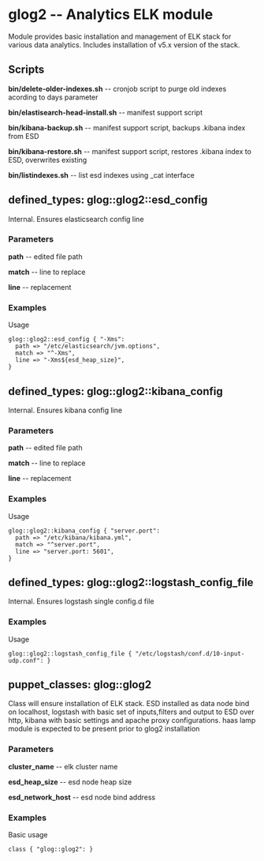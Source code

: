 # glog2 -- Analytics ELK module

Module provides basic installation and management of ELK stack for various data
analytics. Includes installation of v5.x version of the stack.

## Scripts

**bin/delete-older-indexes.sh** -- cronjob script to purge old indexes acording to days parameter

**bin/elastisearch-head-install.sh** -- manifest support script

**bin/kibana-backup.sh** -- manifest support script, backups .kibana index from ESD

**bin/kibana-restore.sh** -- manifest support script, restores .kibana index to ESD, overwrites existing

**bin/listindexes.sh** -- list esd indexes using _cat interface


## defined_types: glog::glog2::esd_config

Internal. Ensures elasticsearch config line

### Parameters

**path** -- edited file path

**match** -- line to replace

**line** -- replacement

### Examples

Usage

```
glog::glog2::esd_config { "-Xms":
  path => "/etc/elasticsearch/jvm.options",
  match => "^-Xms",
  line => "-Xms${esd_heap_size}",
}
```

## defined_types: glog::glog2::kibana_config

Internal. Ensures kibana config line

### Parameters

**path** -- edited file path

**match** -- line to replace

**line** -- replacement

### Examples

Usage

```
glog::glog2::kibana_config { "server.port":
  path => "/etc/kibana/kibana.yml",
  match => "^server.port",
  line => "server.port: 5601",
}
```

## defined_types: glog::glog2::logstash_config_file

Internal. Ensures logstash single config.d file

### Examples

Usage

```
glog::glog2::logstash_config_file { "/etc/logstash/conf.d/10-input-udp.conf": }
```

## puppet_classes: glog::glog2

Class will ensure installation of ELK stack. ESD installed as data node bind
on localhost, logstash with basic set of inputs,filters and output to ESD
over http, kibana with basic settings and apache proxy configurations. haas
lamp module is expected to be present prior to glog2 installation

### Parameters

**cluster_name** -- elk cluster name

**esd_heap_size** -- esd node heap size

**esd_network_host** -- esd node bind address

### Examples

Basic usage

```
class { "glog::glog2": }
```

